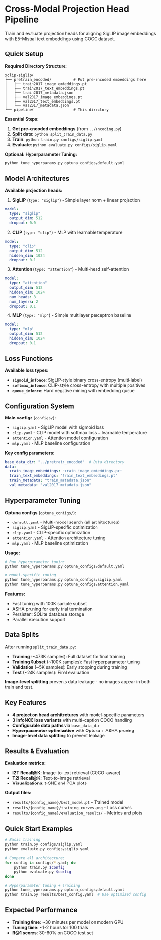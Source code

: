 # Cross-Modal Projection Head Pipeline

Train and evaluate projection heads for aligning SigLIP image embeddings with E5-Mistral text embeddings using COCO dataset.

## Quick Setup

**Required Directory Structure:**
```
xclip-siglip/
├── pretrain_encoded/          # Put pre-encoded embeddings here
│   ├── train2017_image_embeddings.pt
│   ├── train2017_text_embeddings.pt  
│   ├── train2017_metadata.json
│   ├── val2017_image_embeddings.pt
│   ├── val2017_text_embeddings.pt
│   └── val2017_metadata.json
└── pipeline/                  # This directory
```

**Essential Steps:**
1. **Get pre-encoded embeddings** (from `../encoding.py`)
2. **Split data**: `python split_train_data.py`
3. **Train**: `python train.py configs/siglip.yaml`
4. **Evaluate**: `python evaluate.py configs/siglip.yaml`

**Optional: Hyperparameter Tuning:**
```bash
python tune_hyperparams.py optuna_configs/default.yaml
```

## Model Architectures

**Available projection heads:**

1. **SigLIP** (`type: "siglip"`) - Simple layer norm + linear projection
```yaml
model:
  type: "siglip"
  output_dim: 512
  dropout: 0.0
```

2. **CLIP** (`type: "clip"`) - MLP with learnable temperature
```yaml
model:
  type: "clip"
  output_dim: 512
  hidden_dim: 1024
  dropout: 0.1
```

3. **Attention** (`type: "attention"`) - Multi-head self-attention
```yaml
model:
  type: "attention"
  output_dim: 512
  hidden_dim: 1024
  num_heads: 8
  num_layers: 2
  dropout: 0.1
```

4. **MLP** (`type: "mlp"`) - Simple multilayer perceptron baseline
```yaml
model:
  type: "mlp"
  output_dim: 512
  hidden_dim: 1024
  dropout: 0.1
```

## Loss Functions

**Available loss types:**
- **`sigmoid_infonce`**: SigLIP-style binary cross-entropy (multi-label)
- **`softmax_infonce`**: CLIP-style cross-entropy with multiple positives
- **`queue_infonce`**: Hard negative mining with embedding queue

## Configuration System

**Main configs** (`configs/`):
- `siglip.yaml` - SigLIP model with sigmoid loss
- `clip.yaml` - CLIP model with softmax loss + learnable temperature
- `attention.yaml` - Attention model configuration
- `mlp.yaml` - MLP baseline configuration

**Key config parameters:**
```yaml
base_data_dir: "../pretrain_encoded"  # Data directory
data:
  train_image_embeddings: "train_image_embeddings.pt"
  train_text_embeddings: "train_text_embeddings.pt"
  train_metadata: "train_metadata.json"
  val_metadata: "val2017_metadata.json"
```

## Hyperparameter Tuning

**Optuna configs** (`optuna_configs/`):
- `default.yaml` - Multi-model search (all architectures)
- `siglip.yaml` - SigLIP-specific optimization
- `clip.yaml` - CLIP-specific optimization
- `attention.yaml` - Attention architecture tuning
- `mlp.yaml` - MLP baseline optimization

**Usage:**
```bash
# Run hyperparameter tuning
python tune_hyperparams.py optuna_configs/default.yaml

# Model-specific tuning
python tune_hyperparams.py optuna_configs/siglip.yaml
python tune_hyperparams.py optuna_configs/attention.yaml
```

**Features:**
- Fast tuning with 100K sample subset
- ASHA pruning for early trial termination
- Persistent SQLite database storage
- Parallel execution support

## Data Splits

After running `split_train_data.py`:
- **Training** (~473K samples): Full dataset for final training
- **Training Subset** (~100K samples): Fast hyperparameter tuning
- **Validation** (~5K samples): Early stopping during training
- **Test** (~24K samples): Final evaluation

**Image-level splitting** prevents data leakage - no images appear in both train and test.

## Key Features

- **4 projection head architectures** with model-specific parameters
- **3 InfoNCE loss variants** with multi-caption COCO handling
- **Configurable data paths** via `base_data_dir`
- **Hyperparameter optimization** with Optuna + ASHA pruning
- **Image-level data splitting** to prevent leakage

## Results & Evaluation

**Evaluation metrics:**
- **I2T Recall@K**: Image-to-text retrieval (COCO-aware)
- **T2I Recall@K**: Text-to-image retrieval
- **Visualizations**: t-SNE and PCA plots

**Output files:**
- `results/{config_name}/best_model.pt` - Trained model
- `results/{config_name}/training_curves.png` - Loss curves
- `results/{config_name}/evaluation_results/` - Metrics and plots

## Quick Start Examples

```bash
# Basic training
python train.py configs/siglip.yaml
python evaluate.py configs/siglip.yaml

# Compare all architectures
for config in configs/*.yaml; do
    python train.py $config
    python evaluate.py $config
done

# Hyperparameter tuning + training
python tune_hyperparams.py optuna_configs/default.yaml
python train.py results/best_config.yaml  # Use optimized config
```

## Expected Performance

- **Training time**: ~30 minutes per model on modern GPU
- **Tuning time**: ~1-2 hours for 100 trials
- **R@1 scores**: 30-60% on COCO test set
